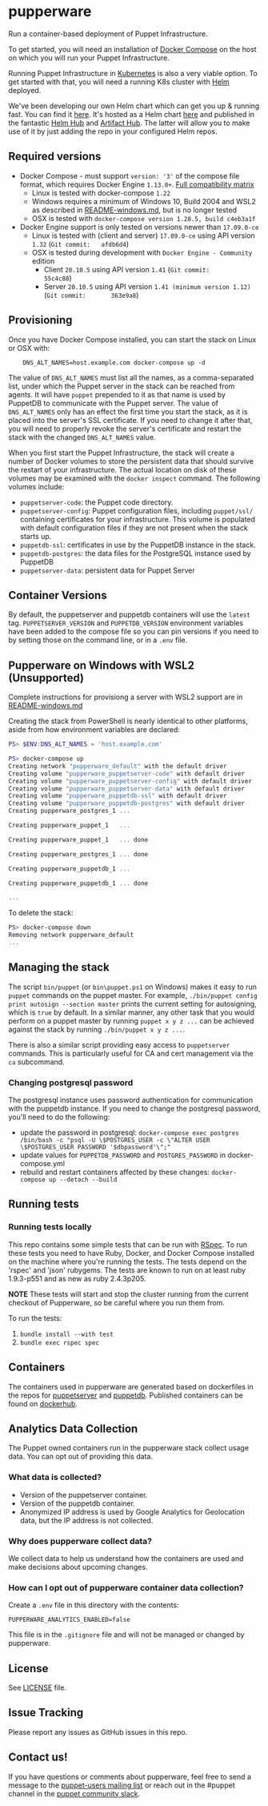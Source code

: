 
# pupperware

Run a container-based deployment of Puppet Infrastructure.

To get started, you will need an installation of
[Docker Compose](https://docs.docker.com/compose/install/) on the host on
which you will run your Puppet Infrastructure.

Running Puppet Infrastructure in [Kubernetes](https://kubernetes.io/) is also a very viable option. To get started with that, you will need a running K8s cluster with [Helm](https://helm.sh/) deployed.

We've been developing our own Helm chart which can get you up & running fast. You can find it [here](https://github.com/puppetlabs/puppetserver-helm-chart). It's hosted as a Helm chart [here](https://puppetlabs.github.io/puppetserver-helm-chart) and published in the fantastic [Helm Hub](https://hub.helm.sh/charts/puppet/puppetserver-helm-chart) and [Artifact Hub](https://artifacthub.io/package/chart/puppetserver/puppetserver-helm-chart). The latter will allow you to make use of it by just adding the repo in your configured Helm repos.

## Required versions

* Docker Compose - must support `version: '3'` of the compose file format, which requires Docker Engine `1.13.0+`. [Full compatibility matrix](https://docs.docker.com/compose/compose-file/compose-versioning/)
  * Linux is tested with docker-compose `1.22`
  * Windows requires a minimum of Windows 10, Build 2004 and WSL2 as described in [README-windows.md](./README-windows.md), but is no longer tested
  * OSX is tested with `docker-compose version 1.28.5, build c4eb3a1f`
* Docker Engine support is only tested on versions newer than `17.09.0-ce`
  * Linux is tested with (client and server) `17.09.0-ce` using API version `1.32` (`Git commit:   afdb6d4`)
  * OSX is tested during development with `Docker Engine - Community` edition
      - Client `20.10.5` using API version `1.41` (`Git commit:        55c4c88`)
      - Server `20.10.5` using API version `1.41 (minimum version 1.12)` (`Git commit:       363e9a8`)

## Provisioning

Once you have Docker Compose installed, you can start the stack on Linux or OSX with:
```
    DNS_ALT_NAMES=host.example.com docker-compose up -d
```

The value of `DNS_ALT_NAMES` must list all the names, as a comma-separated
list, under which the Puppet server in the stack can be reached from
agents. It will have `puppet` prepended to it as that
name is used by PuppetDB to communicate with the Puppet server. The value of
`DNS_ALT_NAMES` only has an effect the first time you start the stack, as it
is placed into the server's SSL certificate. If you need to change it after
that, you will need to properly revoke the server's certificate and restart
the stack with the changed `DNS_ALT_NAMES` value.

When you first start the Puppet Infrastructure, the stack will create a number of Docker volumes to store the persistent data that should survive the restart of your infrastructure. The actual location on disk of these volumes may be examined with the `docker inspect` command. The following volumes include:

* `puppetserver-code`: the Puppet code directory.
* `puppetserver-config`: Puppet configuration files, including `puppet/ssl/` containing certificates for your infrastructure. This volume is populated with default configuration files if they are not present when the stack starts
up.
* `puppetdb-ssl`: certificates in use by the PuppetDB instance in the
  stack.
* `puppetdb-postgres`: the data files for the PostgreSQL instance used by
PuppetDB
* `puppetserver-data`: persistent data for Puppet Server

## Container Versions

By default, the puppetserver and puppetdb containers will use the `latest` tag.
`PUPPETSERVER_VERSION` and `PUPPETDB_VERSION` environment variables have been
added to the compose file so you can pin versions if you need to by setting those
on the command line, or in a `.env` file.

## Pupperware on Windows with WSL2 (Unsupported)

Complete instructions for provisiong a server with WSL2 support are in [README-windows.md](./README-windows.md)

Creating the stack from PowerShell is nearly identical to other platforms, aside from how environment variables are declared:

``` powershell
PS> $ENV:DNS_ALT_NAMES = 'host.example.com'

PS> docker-compose up
Creating network "pupperware_default" with the default driver
Creating volume "pupperware_puppetserver-code" with default driver
Creating volume "pupperware_puppetserver-config" with default driver
Creating volume "pupperware_puppetserver-data" with default driver
Creating volume "pupperware_puppetdb-ssl" with default driver
Creating volume "pupperware_puppetdb-postgres" with default driver
Creating pupperware_postgres_1 ...

Creating pupperware_puppet_1   ...

Creating pupperware_puppet_1   ... done

Creating pupperware_postgres_1 ... done

Creating pupperware_puppetdb_1 ...

Creating pupperware_puppetdb_1 ... done

...
```

To delete the stack:

``` powershell
PS> docker-compose down
Removing network pupperware_default
...
```

## Managing the stack

The script `bin/puppet` (or `bin\puppet.ps1` on Windows) makes it easy to run `puppet` commands on the
puppet master. For example, `./bin/puppet config print autosign --section
master` prints the current setting for autosigning, which is `true` by
default. In a similar manner, any other task that you would perform on a
puppet master by running `puppet x y z ...` can be achieved against the
stack by running `./bin/puppet x y z ...`.

There is also a similar script providing easy access to `puppetserver` commands. This is particularly
useful for CA and cert management via the `ca` subcommand.

### Changing postgresql password

The postgresql instance uses password authentication for communication with the
puppetdb instance. If you need to change the postgresql password, you'll need to
do the following:
* update the password in postgresql: `docker-compose exec postgres /bin/bash -c "psql -U \$POSTGRES_USER -c \"ALTER USER \$POSTGRES_USER PASSWORD '$dbpassword'\";"`
* update values for `PUPPETDB_PASSWORD` and `POSTGRES_PASSWORD` in docker-compose.yml
* rebuild and restart containers affected by these changes: `docker-compose up --detach --build`

## Running tests

### Running tests locally
This repo contains some simple tests that can be run with [RSpec](http://rspec.info).
To run these tests you need to have Ruby, Docker, and Docker Compose installed on the
machine where you're running the tests. The tests depend on the 'rspec' and 'json'
rubygems. The tests are known to run on at least ruby 1.9.3-p551 and as new as
ruby 2.4.3p205.

**NOTE** These tests will start and stop the cluster
running from the current checkout of Pupperware, so be careful where you run them
from.

To run the tests:
1. `bundle install --with test`
2. `bundle exec rspec spec`

## Containers

The containers used in pupperware are generated based on dockerfiles in the
repos for [puppetserver](https://github.com/puppetlabs/puppetserver/tree/master/docker)
and [puppetdb](https://github.com/puppetlabs/puppetdb/tree/master/docker).
Published containers can be found on [dockerhub](https://hub.docker.com/u/puppet).

## Analytics Data Collection

The Puppet owned containers run in the pupperware stack collect usage data. You can opt out of providing this data.

### What data is collected?
* Version of the puppetserver container.
* Version of the puppetdb container.
* Anonymized IP address is used by Google Analytics for Geolocation data, but the IP address is not collected.

### Why does pupperware collect data?

We collect data to help us understand how the containers are used and make decisions about upcoming changes.

### How can I opt out of pupperware container data collection?

Create a `.env` file in this directory with the contents:

```
PUPPERWARE_ANALYTICS_ENABLED=false
```

This file is in the `.gitignore` file and will not be managed or changed by pupperware.

## License

See [LICENSE](LICENSE) file.

## Issue Tracking

Please report any issues as GitHub issues in this repo.

## Contact us!

If you have questions or comments about pupperware, feel free to send a message
to the [puppet-users mailing list](https://groups.google.com/forum/#!forum/puppet-users)
or reach out in the #puppet channel in the [puppet community slack](https://slack.puppet.com/).

